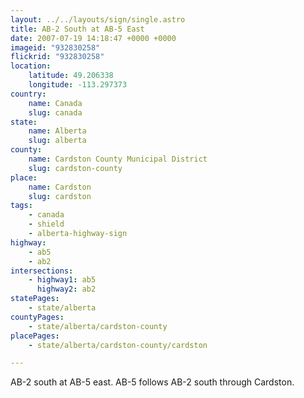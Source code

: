 ```yaml
---
layout: ../../layouts/sign/single.astro
title: AB-2 South at AB-5 East
date: 2007-07-19 14:18:47 +0000 +0000
imageid: "932830258"
flickrid: "932830258"
location:
    latitude: 49.206338
    longitude: -113.297373
country:
    name: Canada
    slug: canada
state:
    name: Alberta
    slug: alberta
county:
    name: Cardston County Municipal District
    slug: cardston-county
place:
    name: Cardston
    slug: cardston
tags:
    - canada
    - shield
    - alberta-highway-sign
highway:
    - ab5
    - ab2
intersections:
    - highway1: ab5
      highway2: ab2
statePages:
    - state/alberta
countyPages:
    - state/alberta/cardston-county
placePages:
    - state/alberta/cardston-county/cardston

---
```

AB-2 south at AB-5 east.  AB-5 follows AB-2 south through Cardston.